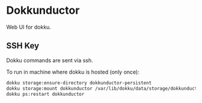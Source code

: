 # Dokkunductor

Web UI for dokku.

## SSH Key

Dokku commands are sent via ssh.

To run in machine where dokku is hosted (only once):

```bash
dokku storage:ensure-directory dokkunductor-persistent
dokku storage:mount dokkunductor /var/lib/dokku/data/storage/dokkunductor-persistent:/app/persistent
dokku ps:restart dokkunductor
```
